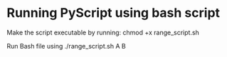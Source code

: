 # Running PyScript using bash script

Make the script executable by running:
chmod +x range_script.sh

Run Bash file using
./range_script.sh A B

